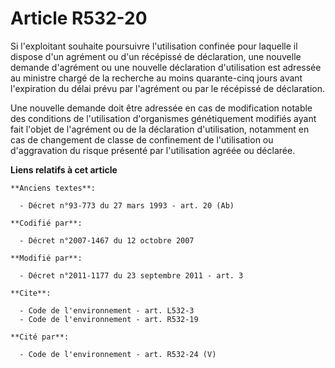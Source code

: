 # Article R532-20

Si l'exploitant souhaite poursuivre l'utilisation confinée pour laquelle il dispose d'un agrément ou d'un récépissé de
déclaration, une nouvelle demande d'agrément ou une nouvelle déclaration d'utilisation est adressée au ministre chargé de la
recherche au moins quarante-cinq jours avant l'expiration du délai prévu par l'agrément ou par le récépissé de déclaration. 

Une nouvelle demande doit être adressée en cas de modification notable des conditions de l'utilisation d'organismes
génétiquement modifiés ayant fait l'objet de l'agrément ou de la déclaration d'utilisation, notamment en cas de changement de
classe de confinement de l'utilisation ou d'aggravation du risque présenté par l'utilisation agréée ou déclarée.

**Liens relatifs à cet article**

	**Anciens textes**:

	  - Décret n°93-773 du 27 mars 1993 - art. 20 (Ab)

	**Codifié par**:

	  - Décret n°2007-1467 du 12 octobre 2007

	**Modifié par**:

	  - Décret n°2011-1177 du 23 septembre 2011 - art. 3

	**Cite**:

	  - Code de l'environnement - art. L532-3
	  - Code de l'environnement - art. R532-19

	**Cité par**:

	  - Code de l'environnement - art. R532-24 (V)
